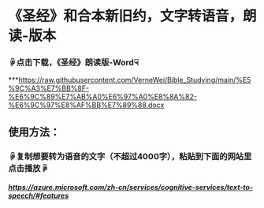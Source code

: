 # 《圣经》和合本新旧约，文字转语音，朗读-版本
### ☟点击下载，《圣经》朗读版-Word☟
***https://raw.githubusercontent.com/VerneWei/Bible_Studying/main/%E5%9C%A3%E7%BB%8F-%E6%9C%89%E7%AB%A0%E6%97%A0%E8%8A%82-%E6%9C%97%E8%AF%BB%E7%89%88.docx

## 使用方法：
### ☟复制想要转为语音的文字（不超过4000字），粘贴到下面的网站里点击播放☟
##### https://azure.microsoft.com/zh-cn/services/cognitive-services/text-to-speech/#features 
